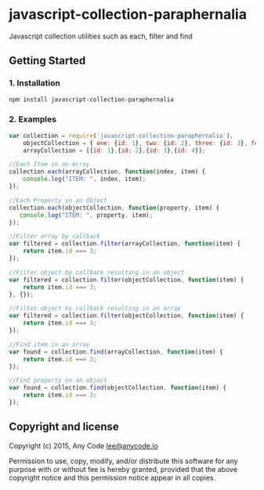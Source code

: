 # javascript-collection-paraphernalia
Javascript collection utilities such as each, filter and find

## Getting Started

### 1. Installation

``` bash
npm install javascript-collection-paraphernalia
```

### 2. Examples

``` javascript
var collection = require('javascript-collection-paraphernalia'),    
    objectCollection = { one: {id: 1}, two: {id: 2}, three: {id: 3}, four: {id: 4}},
    arrayCollection = [{id: 1},{id: 2},{id: 3},{id: 4}];

//Each Item in an Array
collection.each(arrayCollection, function(index, item) { 
    console.log("ITEM: ", index, item); 
});

//Each Property on an Object
collection.each(objectCollection, function(property, item) { 
   console.log("ITEM: ", property, item);  
});

//Filter array by callback
var filtered = collection.filter(arrayCollection, function(item) { 
    return item.id === 3; 
});

//Filter object by callback resulting in an object
var filtered = collection.filter(objectCollection, function(item) { 
    return item.id === 3; 
}, {});

//Filter object by callback resulting in an array
var filtered = collection.filter(objectCollection, function(item) { 
    return item.id === 3; 
});

//Find item in an array
var found = collection.find(arrayCollection, function(item) { 
    return item.id === 3; 
});

//Find property on an object
var found = collection.find(objectCollection, function(item) { 
    return item.id === 3; 
});
```

## Copyright and license
Copyright (c) 2015, Any Code <lee@anycode.io>

Permission to use, copy, modify, and/or distribute this software for any
purpose with or without fee is hereby granted, provided that the above
copyright notice and this permission notice appear in all copies.
